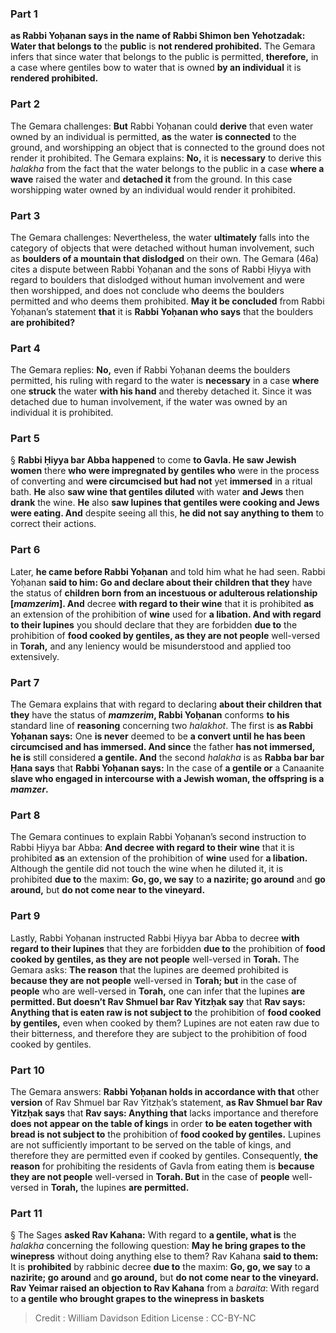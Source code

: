 
### Part 1
<b>as Rabbi Yoḥanan says in the name of Rabbi Shimon ben Yehotzadak: Water that belongs to</b> the <b>public</b> is <b>not rendered prohibited.</b> The Gemara infers that since water that belongs to the public is permitted, <b>therefore,</b> in a case where gentiles bow to water that is owned <b>by an individual</b> it is <b>rendered prohibited.</b>

### Part 2
The Gemara challenges: <b>But</b> Rabbi Yoḥanan could <b>derive</b> that even water owned by an individual is permitted, <b>as</b> the water <b>is connected</b> to the ground, and worshipping an object that is connected to the ground does not render it prohibited. The Gemara explains: <b>No,</b> it is <b>necessary</b> to derive this <i>halakha</i> from the fact that the water belongs to the public in a case <b>where a wave</b> raised the water and <b>detached it</b> from the ground. In this case worshipping water owned by an individual would render it prohibited.

### Part 3
The Gemara challenges: Nevertheless, the water <b>ultimately</b> falls into the category of objects that were detached without human involvement, such as <b>boulders of a mountain that dislodged</b> on their own. The Gemara (46a) cites a dispute between Rabbi Yoḥanan and the sons of Rabbi Ḥiyya with regard to boulders that dislodged without human involvement and were then worshipped, and does not conclude who deems the boulders permitted and who deems them prohibited. <b>May it be concluded</b> from Rabbi Yoḥanan’s statement <b>that</b> it is <b>Rabbi Yoḥanan who says</b> that the boulders <b>are prohibited?</b>

### Part 4
The Gemara replies: <b>No,</b> even if Rabbi Yoḥanan deems the boulders permitted, his ruling with regard to the water is <b>necessary</b> in a case <b>where</b> one <b>struck</b> the water <b>with his hand</b> and thereby detached it. Since it was detached due to human involvement, if the water was owned by an individual it is prohibited.

### Part 5
§ <b>Rabbi Ḥiyya bar Abba happened</b> to come <b>to Gavla. He saw Jewish women</b> there <b>who were impregnated by gentiles who</b> were in the process of converting and <b>were circumcised but had not</b> yet <b>immersed</b> in a ritual bath. <b>He</b> also <b>saw wine that gentiles diluted</b> with water <b>and Jews</b> then <b>drank</b> the wine. <b>He</b> also <b>saw lupines that gentiles were cooking and Jews were eating. And</b> despite seeing all this, <b>he did not say anything to them</b> to correct their actions.

### Part 6
Later, <b>he came before Rabbi Yoḥanan</b> and told him what he had seen. Rabbi Yoḥanan <b>said to him: Go and declare about their children that they</b> have the status of <b>children born from an incestuous or adulterous relationship [<i>mamzerim</i>]. And</b> decree <b>with regard to their wine</b> that it is prohibited <b>as</b> an extension of the prohibition of <b>wine</b> used for <b>a libation. And with regard to their lupines</b> you should declare that they are forbidden <b>due to</b> the prohibition of <b>food cooked by gentiles, as they are not people</b> well-versed in <b>Torah,</b> and any leniency would be misunderstood and applied too extensively.

### Part 7
The Gemara explains that with regard to declaring <b>about their children that they</b> have the status of <b><i>mamzerim</i>, Rabbi Yoḥanan</b> conforms <b>to his</b> standard line of <b>reasoning</b> concerning two <i>halakhot</i>. The first is <b>as Rabbi Yoḥanan says:</b> One <b>is never</b> deemed to be <b>a convert until he has been circumcised and has immersed. And since</b> the father <b>has not immersed, he is</b> still considered <b>a gentile. And</b> the second <i>halakha</i> is as <b>Rabba bar bar Ḥana says</b> that <b>Rabbi Yoḥanan says:</b> In the case of <b>a gentile or</b> a Canaanite <b>slave who engaged in intercourse with a Jewish woman, the offspring is a <i>mamzer</i>.</b>

### Part 8
The Gemara continues to explain Rabbi Yoḥanan’s second instruction to Rabbi Ḥiyya bar Abba: <b>And decree with regard to their wine</b> that it is prohibited <b>as</b> an extension of the prohibition of <b>wine</b> used for <b>a libation.</b> Although the gentile did not touch the wine when he diluted it, it is prohibited <b>due to</b> the maxim: <b>Go, go, we say</b> to <b>a nazirite; go around</b> and <b>go around,</b> but <b>do not come near to the vineyard.</b>

### Part 9
Lastly, Rabbi Yoḥanan instructed Rabbi Ḥiyya bar Abba to decree <b>with regard to their lupines</b> that they are forbidden <b>due to</b> the prohibition of <b>food cooked by gentiles, as they are not people</b> well-versed in <b>Torah.</b> The Gemara asks: <b>The reason</b> that the lupines are deemed prohibited is <b>because they are not people</b> well-versed in <b>Torah; but</b> in the case of <b>people</b> who are well-versed in <b>Torah,</b> one can infer that the lupines <b>are permitted. But doesn’t Rav Shmuel bar Rav Yitzḥak say</b> that <b>Rav says: Anything that is eaten raw is not subject to</b> the prohibition of <b>food cooked by gentiles,</b> even when cooked by them? Lupines are not eaten raw due to their bitterness, and therefore they are subject to the prohibition of food cooked by gentiles.

### Part 10
The Gemara answers: <b>Rabbi Yoḥanan holds in accordance with that</b> other <b>version</b> of Rav Shmuel bar Rav Yitzḥak’s statement, <b>as Rav Shmuel bar Rav Yitzḥak says</b> that <b>Rav says: Anything that</b> lacks importance and therefore <b>does not appear on the table of kings</b> in order <b>to be eaten together with bread is not subject to</b> the prohibition of <b>food cooked by gentiles.</b> Lupines are not sufficiently important to be served on the table of kings, and therefore they are permitted even if cooked by gentiles. Consequently, <b>the reason</b> for prohibiting the residents of Gavla from eating them is <b>because they are not people</b> well-versed in <b>Torah. But</b> in the case of <b>people</b> well-versed in <b>Torah,</b> the lupines <b>are permitted.</b>

### Part 11
§ The Sages <b>asked Rav Kahana:</b> With regard to <b>a gentile, what is</b> the <i>halakha</i> concerning the following question: <b>May he bring grapes to the winepress</b> without doing anything else to them? Rav Kahana <b>said to them:</b> It is <b>prohibited</b> by rabbinic decree <b>due to</b> the maxim: <b>Go, go, we say</b> to <b>a nazirite; go around</b> and <b>go around,</b> but <b>do not come near to the vineyard. Rav Yeimar raised an objection to Rav Kahana</b> from a <i>baraita</i>: With regard to <b>a gentile who brought grapes to the winepress in baskets</b>

>Credit : William Davidson Edition
>License : CC-BY-NC